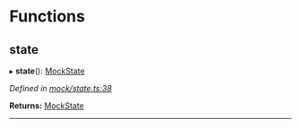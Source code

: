 

# Functions

<a id="state"></a>

##  state

▸ **state**(): [MockState](_mock_types_d_.md#mockstate)

*Defined in [mock/state.ts:38](https://github.com/polkadot-js/api/blob/fd596a1/packages/api-provider/src/mock/state.ts#L38)*

**Returns:** [MockState](_mock_types_d_.md#mockstate)

___

